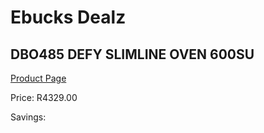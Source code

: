 
# Ebucks Dealz
## DBO485 DEFY SLIMLINE OVEN 600SU
[Product Page](https://www.ebucks.com/web/shop/productSelected.do?prodId=1232923276&catId=704989856)

Price: R4329.00

Savings: 


	